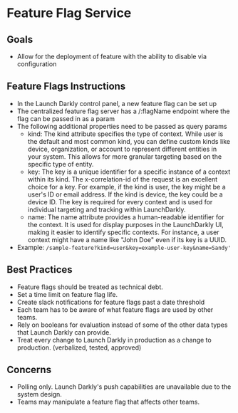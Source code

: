 # Feature Flag Service

## Goals
- Allow for the deployment of feature with the ability to disable via configuration

## Feature Flags Instructions
- In the Launch Darkly control panel, a new feature flag can be set up
- The centralized feature flag server has a /:flagName endpoint where the flag can be passed in as a param
- The following additional properties need to be passed as query params
    - kind:
        The kind attribute specifies the type of context.
        While user is the default and most common kind, you can define custom kinds like device, organization, or account to represent different entities in your system.
        This allows for more granular targeting based on the specific type of entity. 
    - key:
        The key is a unique identifier for a specific instance of a context within its kind.
        The x-correlation-id of the request is an excellent choice for a key.
        For example, if the kind is user, the key might be a user's ID or email address. If the kind is device, the key could be a device ID.
        The key is required for every context and is used for individual targeting and tracking within LaunchDarkly. 
    - name:
        The name attribute provides a human-readable identifier for the context.
        It is used for display purposes in the LaunchDarkly UI, making it easier to identify specific contexts.
        For instance, a user context might have a name like "John Doe" even if its key is a UUID.
- Example: 
    ```/sample-feature?kind=user&key=example-user-key&name=Sandy'```

## Best Practices
- Feature flags should be treated as technical debt.
- Set a time limit on feature flag life.
- Create slack notifications for feature flags past a date threshold
- Each team has to be aware of what feature flags are used by other teams.
- Rely on booleans for evaluation instead of some of the other data types that Launch Darkly can provide.
- Treat every change to Launch Darkly in production as a change to production. (verbalized, tested, approved)


## Concerns
- Polling only. Launch Darkly's push capabilities are unavailable due to the system design.
- Teams may manipulate a feature flag that affects other teams.  
